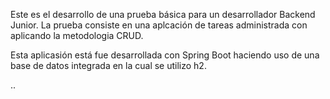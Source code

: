 Este es el desarrollo de una prueba básica para un desarrollador Backend Junior.
La prueba consiste en una aplcación de tareas administrada con aplicando la metodologia CRUD.

Esta aplicasión está fue desarrollada con Spring Boot haciendo uso de una base de datos integrada en la cual se utilizo h2.

..

